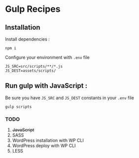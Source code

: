 # Gulp Recipes
## Installation
Install dependencies :
```
npm i
```
Configure your environment with `.env` file
```
JS_SRC=src/scripts/**/*.js
JS_DEST=assets/scripts/
```

## Run gulp with JavaScript :
Be sure you have `JS_SRC` and `JS_DEST` constants in your `.env` file
```
gulp scripts
```

### TODO
1. ~~JavaScript~~
2. SASS
3. WordPress installation with WP CLI
4. WordPress deploy with WP CLI
5. LESS
